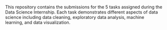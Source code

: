 This repository contains the submissions for the 5 tasks assigned during the Data Science Internship. Each task demonstrates different aspects of data science including data cleaning, exploratory data analysis, machine learning, and data visualization.
